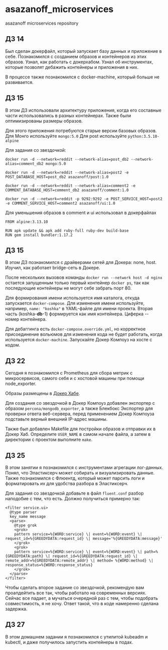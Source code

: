 # asazanoff_microservices
asazanoff microservices repository

## ДЗ 14
Был сделан докерфайл, который запускает базу данных и приложение в себе. Познакомился с созданием образов и контейнеров из этих образов. Узнал, как работать с докерхабом. Узнал об инструментах, которые позволят дебажить контейнеры и приложения в них.

В процессе также познакомился с docker-machine, который больше не развивается.

## ДЗ 15

В этом ДЗ использовали архитектуру приложения, когда его составные части использовались в разных контейнерах. Также были оптимизированы размеры образов.

Для этого приложения потребуются старые версии базовых образов.
Для Монго используйте `mongo:5.0`
Для post используйте `python:3.5.10-alpine`

Для задания со звездочкой:

```console
docker run -d --network=reddit --network-alias=post_db2 --network-alias=comment_db2 mongo:5.0
```

```console
docker run -d --network=reddit --network-alias=post2 -e POST_DATABASE_HOST=post_db2 asazanoff/post:1.0
```

```console
docker run -d --network=reddit --network-alias=comment2 -e COMMENT_DATABASE_HOST=comment_db2 asazanoff/comment:1.0
```

```console
docker run -d --network=reddit -p 9292:9292 -e POST_SERVICE_HOST=post2 -e COMMENT_SERVICE_HOST=comment2 asazanoff/ui:1.0
```

Для уменьшения образов в comment и ui использовал в докерфайлах

```
FROM alpine:3.13.10

RUN apk update && apk add ruby-full ruby-dev build-base
RUN gem install bundler:1.17.2
```

## ДЗ 15

В этом ДЗ познакомился с драйверами сетей для Докера: none, host. Изучил, как работает bridge-сеть в Докере.

После нескольких вызовов команды `docker run --network host -d nginx` остается запущенным только первый контейнер `docker ps`, так как последующие контейнеры не могут себе забрать порт 80.

Для формирования имени используется имя каталога, откуда запускается `docker-compose`. Для изменения имени используйте, например, `name: "koshka"` в YAML-файле для имени проекта. Вторая часть (koshka-**db**-1) формируется как имя контейнера. Циферка -- номер контейнера.

Для дебаггинга есть `docker-compose.override.yml`, но корректное присоединение вольюмов для изменения кода не будет работать, когда используется `docker-machine`. Запускайте Докер Компоуз на хосте с кодом.

## ДЗ 22

Сегодня я познакомился с Prometheus для сбора метрик с микросервисов, самого себя и с хостовой машины при помощи node_exporter.

Образы размещены в [Докер Хабе](https://hub.docker.com/u/asazanoff).

Для создания со звездочкой в Докер Компоуз добавлен экспортер с образом `percona/mongodb_exporter`, а также Блекбокс Экспортер для проверки ответа веб-сервера, перед применением Докер Компоуза подставьте верный внешний IP-адрес машины.

Также был добавлен Makefile для постройки образов и отправки их в Докер Хаб. Определите `USER_NAME` в самом начале файла, а затем в директории с проектом выполните `make`.

## ДЗ 25

В этом занятии я познакомился с инструментами агрегации лог-данных. Понял, что Эластиксерч может собирать и визуализировать данные. Также познакомился с Флюентд, который может парсить логи и форматировать их для удобства разбора в Эластиксерч. 

Для задания со звездочкой добавьте в файл `fluent.conf` разбор наподобие с тем, что есть. Должно получиться примерно так:
```
<filter service.ui>
  @type parser
  key_name message
  <parse>
    @type grok
    <grok>
    pattern service=%{WORD:service} \| event=%{WORD:event} \| request_id=%{GREEDYDATA:request_id} \| message='%{GREEDYDATA:message}'
    </grok>
    <grok>
    pattern service=%{WORD:service} \| event=%{WORD:event} \| path=%{GREEDYDATA:path} \| request_id=%{GREEDYDATA:request_id} \| remote_addr=%{GREEDYDATA:remote_addr} \| method= %{WORD:method} \| response_status=%{WORD:response_status}
    </grok>
  </parse>
</filter>
```

Чтобы сделать второе задание со звездочкой, рекомендую вам проапдейтить все так, чтобы работало на современных версиях. Сейчас все падает, а мучаться очередной раз с тем, чтобы подобрать совместимость, я не хочу. Ответ такой, что в коде намеренно сделана задержка.

## ДЗ 27

В этом домашнем задании я познакомился с утилитой kubeadm и kubectl, и даже получилось запустить контейнеры в подах.
